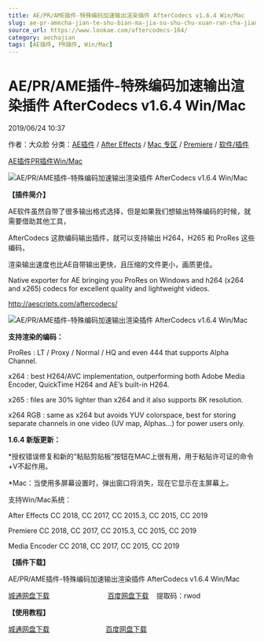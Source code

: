 ```yaml
---
title: AE/PR/AME插件-特殊编码加速输出渲染插件 AfterCodecs v1.6.4 Win/Mac
slug: ae-pr-amecha-jian-te-shu-bian-ma-jia-su-shu-chu-xuan-ran-cha-jian-aftercodecs-v1-6-4-win-mac
source_url: https://www.lookae.com/aftercodecs-164/
category: aechajian
tags: [AE插件, PR插件, Win/Mac]
---
```

# AE/PR/AME插件-特殊编码加速输出渲染插件 AfterCodecs v1.6.4 Win/Mac

2019/06/24 10:37

作者：大众脸
分类：[AE插件](https://www.lookae.com/after-effects/aechajian/) / [After Effects](https://www.lookae.com/after-effects/) / [Mac 专区](https://www.lookae.com/mac-osx/) / [Premiere](https://www.lookae.com/qitarjcj/premierezy/) / [软件/插件](https://www.lookae.com/qitarjcj/)

[AE插件](https://www.lookae.com/tag/ae%e6%8f%92%e4%bb%b6/)[PR插件](https://www.lookae.com/tag/pr%e6%8f%92%e4%bb%b6/)[Win/Mac](https://www.lookae.com/tag/winmac/)

![AE/PR/AME插件-特殊编码加速输出渲染插件 AfterCodecs v1.6.4 Win/Mac](https://www.lookae.com/wp-content/uploads/2017/05/AfterCodecs-.jpg "AE/PR/AME插件-特殊编码加速输出渲染插件 AfterCodecs v1.6.4 Win/Mac-LookAE.com")

**【插件简介】**

AE软件虽然自带了很多输出格式选择，但是如果我们想输出特殊编码的时候，就需要借助其他工具，

AfterCodecs 这款编码输出插件，就可以支持输出 H264，H265 和 ProRes 这些编码，

渲染输出速度也比AE自带输出更快，且压缩的文件更小，画质更佳。

Native exporter for AE bringing you ProRes on Windows and h264 (x264 and x265) codecs for excellent quality and lightweight videos.

http://aescripts.com/aftercodecs/

![AE/PR/AME插件-特殊编码加速输出渲染插件 AfterCodecs v1.6.4 Win/Mac](https://aescripts.com/media/catalog/product/r/e/rendu8_1.gif "AE/PR/AME插件-特殊编码加速输出渲染插件 AfterCodecs v1.6.4 Win/Mac-LookAE.com")

**支持渲染的编码：**

ProRes : LT / Proxy / Normal / HQ and even 444 that supports Alpha Channel.

x264 : best H264/AVC implementation, outperforming both Adobe Media Encoder, QuickTime H264 and AE’s built-in H264.

x265 : files are 30% lighter than x264 and it also supports 8K resolution.

x264 RGB : same as x264 but avoids YUV colorspace, best for storing separate channels in one video (UV map, Alphas…) for power users only.

**1.6.4 新版更新：**

\*授权错误修复和新的“粘贴剪贴板”按钮在MAC上很有用，用于粘贴许可证的命令+V不起作用。

\*Mac：当使用多屏幕设置时，弹出窗口将消失，现在它显示在主屏幕上。

支持Win/Mac系统：

After Effects CC 2018, CC 2017, CC 2015.3, CC 2015, CC 2019

Premiere CC 2018, CC 2017, CC 2015.3, CC 2015, CC 2019

Media Encoder CC 2018, CC 2017, CC 2015, CC 2019

**【插件下载】**

AE/PR/AME插件-特殊编码加速输出渲染插件 AfterCodecs v1.6.4 Win/Mac

[城通网盘下载](https://lookae.ctfile.com/fs/680462-384238197)                              [百度网盘下载](https://pan.baidu.com/s/1UlOXs2ZDmN4siFNGobhZ2w)    提取码：rwod

**【使用教程】**

[城通网盘下载](https://www.pipipan.com/fs/680462-221741711)                             [百度网盘下载](https://pan.baidu.com/s/1c2nhMI8)
